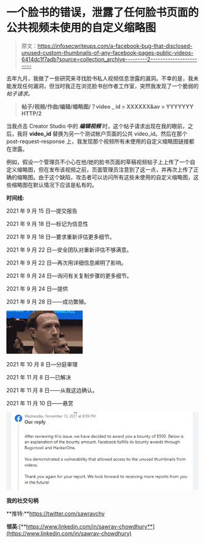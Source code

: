 # 一个脸书的错误，泄露了任何脸书页面的公共视频未使用的自定义缩略图

> 原文：<https://infosecwriteups.com/a-facebook-bug-that-disclosed-unused-custom-thumbnails-of-any-facebook-pages-public-videos-6414dc1f7adb?source=collection_archive---------2----------------------->

去年九月，我做了一些研究来寻找脸书私人视频信息泄露的漏洞。不幸的是，我未能发现任何漏洞，但当时我正在浏览脸书创作者工作室，突然我发现了一个脆弱的*帖子请求。*

> **帖子/视频/作曲/编辑/缩略图/？video _ id = XXXXXX&av = YYYYYYY HTTP/2**

当我点击 Creator Studio 中的 ***编辑视频*** 时，这个帖子请求出现在我的眼前，之后，我将 **video_id** 替换为另一个测试帐户页面的公共 video_id。然后在那个 post-request-response 上，我发现那个视频所有未使用的自定义缩略图链接都在泄露。

例如，假设一个管理员不小心在他/她的脸书页面的草稿视频帖子上上传了一个自定义缩略图，但在发布该视频之前，页面管理员注意到了这一点，并再次上传了正确的缩略图。由于这个缺陷，攻击者可以访问所有这些未使用的自定义缩略图，这些缩略图在默认情况下应该是私有的。

**时间线:**

2021 年 9 月 15 日—提交报告

2021 年 9 月 18 日—标记为信息性

2021 年 9 月 18 日—要求重新评估更多细节。

2021 年 9 月 22 日—安全团队对重新评估不够满意。

2021 年 9 月 22 日—再次用详细信息阐明了影响。

2021 年 9 月 24 日—询问有关复制步骤的更多细节。

2021 年 9 月 24 日—提供

2021 年 9 月 28 日——成功繁殖。

![](img/96ce84f922e7a1af064c895ee0dc11c2.png)

2021 年 10 月 8 日—分庭审理

2021 年 11 月 8 日—已解决

2021 年 11 月 8 日——从我这边确认。

2021 年 11 月 10 日——悬赏

![](img/beb0a02205a73be76e481dadf094ac16.png)

**我的社交句柄**

**推特:**https://twitter.com/sawravchy

**领英:**[**https://www.linkedin.com/in/sawrav-chowdhury**](https://www.linkedin.com/in/sawrav-chowdhury)